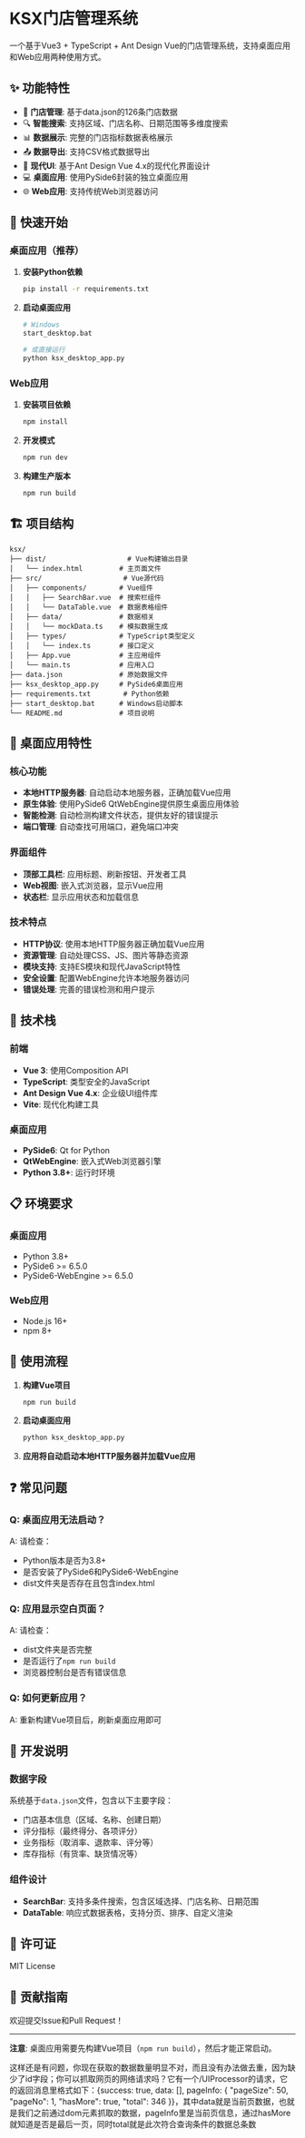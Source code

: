 # KSX门店管理系统

一个基于Vue3 + TypeScript + Ant Design Vue的门店管理系统，支持桌面应用和Web应用两种使用方式。

## ✨ 功能特性

- 🏪 **门店管理**: 基于data.json的126条门店数据
- 🔍 **智能搜索**: 支持区域、门店名称、日期范围等多维度搜索
- 📊 **数据展示**: 完整的门店指标数据表格展示
- 📤 **数据导出**: 支持CSV格式数据导出
- 🎨 **现代UI**: 基于Ant Design Vue 4.x的现代化界面设计
- 💻 **桌面应用**: 使用PySide6封装的独立桌面应用
- 🌐 **Web应用**: 支持传统Web浏览器访问

## 🚀 快速开始

### 桌面应用（推荐）

1. **安装Python依赖**
   ```bash
   pip install -r requirements.txt
   ```

2. **启动桌面应用**
   ```bash
   # Windows
   start_desktop.bat
   
   # 或直接运行
   python ksx_desktop_app.py
   ```

### Web应用

1. **安装项目依赖**
   ```bash
   npm install
   ```

2. **开发模式**
   ```bash
   npm run dev
   ```

3. **构建生产版本**
   ```bash
   npm run build
   ```

## 🏗️ 项目结构

```
ksx/
├── dist/                    # Vue构建输出目录
│   └── index.html         # 主页面文件
├── src/                    # Vue源代码
│   ├── components/        # Vue组件
│   │   ├── SearchBar.vue  # 搜索栏组件
│   │   └── DataTable.vue  # 数据表格组件
│   ├── data/              # 数据相关
│   │   └── mockData.ts    # 模拟数据生成
│   ├── types/             # TypeScript类型定义
│   │   └── index.ts       # 接口定义
│   ├── App.vue            # 主应用组件
│   └── main.ts            # 应用入口
├── data.json              # 原始数据文件
├── ksx_desktop_app.py     # PySide6桌面应用
├── requirements.txt        # Python依赖
├── start_desktop.bat      # Windows启动脚本
└── README.md              # 项目说明
```

## 🎯 桌面应用特性

### 核心功能
- **本地HTTP服务器**: 自动启动本地服务器，正确加载Vue应用
- **原生体验**: 使用PySide6 QtWebEngine提供原生桌面应用体验
- **智能检测**: 自动检测构建文件状态，提供友好的错误提示
- **端口管理**: 自动查找可用端口，避免端口冲突

### 界面组件
- **顶部工具栏**: 应用标题、刷新按钮、开发者工具
- **Web视图**: 嵌入式浏览器，显示Vue应用
- **状态栏**: 显示应用状态和加载信息

### 技术特点
- **HTTP协议**: 使用本地HTTP服务器正确加载Vue应用
- **资源管理**: 自动处理CSS、JS、图片等静态资源
- **模块支持**: 支持ES模块和现代JavaScript特性
- **安全设置**: 配置WebEngine允许本地服务器访问
- **错误处理**: 完善的错误检测和用户提示

## 🔧 技术栈

### 前端
- **Vue 3**: 使用Composition API
- **TypeScript**: 类型安全的JavaScript
- **Ant Design Vue 4.x**: 企业级UI组件库
- **Vite**: 现代化构建工具

### 桌面应用
- **PySide6**: Qt for Python
- **QtWebEngine**: 嵌入式Web浏览器引擎
- **Python 3.8+**: 运行时环境

## 📋 环境要求

### 桌面应用
- Python 3.8+
- PySide6 >= 6.5.0
- PySide6-WebEngine >= 6.5.0

### Web应用
- Node.js 16+
- npm 8+

## 🚀 使用流程

1. **构建Vue项目**
   ```bash
   npm run build
   ```

2. **启动桌面应用**
   ```bash
   python ksx_desktop_app.py
   ```

3. **应用将自动启动本地HTTP服务器并加载Vue应用**

## ❓ 常见问题

### Q: 桌面应用无法启动？
A: 请检查：
- Python版本是否为3.8+
- 是否安装了PySide6和PySide6-WebEngine
- dist文件夹是否存在且包含index.html

### Q: 应用显示空白页面？
A: 请检查：
- dist文件夹是否完整
- 是否运行了`npm run build`
- 浏览器控制台是否有错误信息

### Q: 如何更新应用？
A: 重新构建Vue项目后，刷新桌面应用即可

## 📝 开发说明

### 数据字段
系统基于`data.json`文件，包含以下主要字段：
- 门店基本信息（区域、名称、创建日期）
- 评分指标（最终得分、各项评分）
- 业务指标（取消率、退款率、评分等）
- 库存指标（有货率、缺货情况等）

### 组件设计
- **SearchBar**: 支持多条件搜索，包含区域选择、门店名称、日期范围
- **DataTable**: 响应式数据表格，支持分页、排序、自定义渲染

## 📄 许可证

MIT License

## 🤝 贡献指南

欢迎提交Issue和Pull Request！

---

**注意**: 桌面应用需要先构建Vue项目（`npm run build`），然后才能正常启动。


这样还是有问题，你现在获取的数据数量明显不对，而且没有办法做去重，因为缺少了id字段；你可以抓取网页的网络请求吗？它有一个/UIProcessor的请求，它的返回消息里格式如下：{success: true, data: [], pageInfo: {
  "pageSize": 50,
  "pageNo": 1,
  "hasMore": true,
  "total": 346
}}，其中data就是当前页数据，也就是我们之前通过dom元素抓取的数据，pageInfo里是当前页信息，通过hasMore就知道是否是最后一页，同时total就是此次符合查询条件的数据总条数